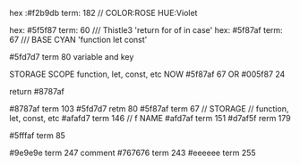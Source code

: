 hex :#f2b9db term: 182 // COLOR:ROSE HUE:Violet

hex: #5f5f87 term: 60 /// Thistle3 'return for of in case'
hex: #5f87af term: 67 /// BASE CYAN 'function let const'

#5fd7d7 term 80 variable and key

STORAGE SCOPE function, let, const, etc
NOW #5f87af 67 OR #005f87 24

return #8787af

#8787af term 103
#5fd7d7 retm 80
#5f87af term 67 // STORAGE // function, let, const, etc
#afafd7 term 146 // f NAME
#afd7af term 151
#d7af5f rerm 179

#5fffaf term 85

#9e9e9e term 247 comment
#767676 term 243
#eeeeee term 255
